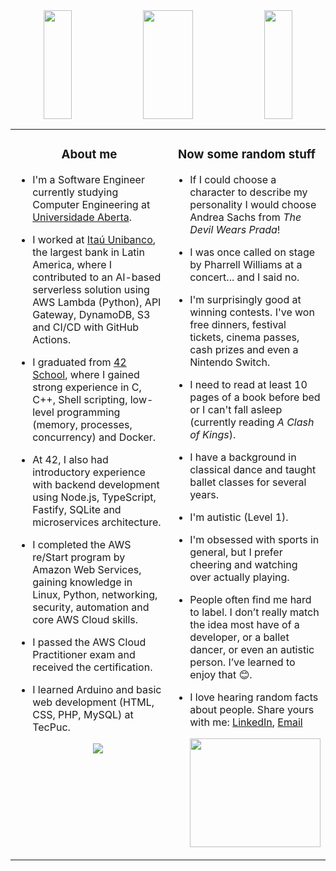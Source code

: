 <div align="center"><img width="30%" height="174" src="https://i.pinimg.com/originals/81/3f/e3/813fe3edf579ac732b24a7d97cbb6673.jpg"/><img width="40%" height="174" src="https://i.pinimg.com/originals/f9/d9/19/f9d9190e8e8dfe65b7e5f0695e5310b5.gif"><img width="30%" height="174" src="https://i.pinimg.com/originals/81/3f/e3/813fe3edf579ac732b24a7d97cbb6673.jpg"></div>

<table><tr><td valign="top" width="50%">

<!-- about me starts -->
  <h3 align="center">About me</h3>

- I'm a Software Engineer currently studying Computer Engineering at [Universidade Aberta](https://portal.uab.pt/).
- I worked at [Itaú Unibanco](https://www.itau.com.br/), the largest bank in Latin America, where I contributed to an AI-based serverless solution using AWS Lambda (Python), API Gateway, DynamoDB, S3 and CI/CD with GitHub Actions.
- I graduated from [42 School](https://42.fr/en/homepage/), where I gained strong experience in C, C++, Shell scripting, low-level programming (memory, processes, concurrency) and Docker.
- At 42, I also had introductory experience with backend development using Node.js, TypeScript, Fastify, SQLite and microservices architecture.
- I completed the AWS re/Start program by Amazon Web Services, gaining knowledge in Linux, Python, networking, security, automation and core AWS Cloud skills.
- I passed the AWS Cloud Practitioner exam and received the certification.
- I learned Arduino and basic web development (HTML, CSS, PHP, MySQL) at TecPuc.

 
  <p align="center">
    <a href="https://skillicons.dev">
      <img src="https://skillicons.dev/icons?i=aws,c,cpp,py,nodejs,bash,linux,docker,git,github,vim,vscode&perline=6" />
    </a>
  </p>                             

<!-- about me ends -->

</td><td valign="top" width="70%">

<!-- random starts -->
  <h3 align="center">Now some random stuff</h3>
  
- If I could choose a character to describe my personality I would choose Andrea Sachs from *The Devil Wears Prada*!
- I was once called on stage by Pharrell Williams at a concert... and I said no.
- I'm surprisingly good at winning contests. I've won free dinners, festival tickets, cinema passes, cash prizes and even a Nintendo Switch.
- I need to read at least 10 pages of a book before bed or I can't fall asleep (currently reading *A Clash of Kings*).
- I have a background in classical dance and taught ballet classes for several years.
- I'm autistic (Level 1).
- I'm obsessed with sports in general, but I prefer cheering and watching over actually playing.
- People often find me hard to label. I don’t really match the idea most have of a developer, or a ballet dancer, or even an autistic person. I’ve learned to enjoy that 😊.
- I love hearing random facts about people. Share yours with me: [LinkedIn](https://www.linkedin.com/in/claralfranco/), [Email](mailto:claralimafranco@gmail.com)
  
  <img width="100%" height="174" src="https://media.giphy.com/media/v1.Y2lkPTc5MGI3NjExYTQ3ODY1NzQ0ODhkNTljNGNjZmE0OTBmODBjZTY1ZjVkYzZhYjNjMCZlcD12MV9pbnRlcm5hbF9naWZzX2dpZklkJmN0PWc/l0HFijagZRPrwKd9K/giphy.gif">
  
<!-- random ends -->
</table>
